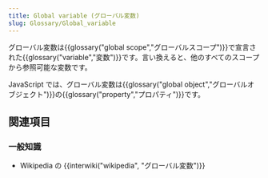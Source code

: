 ```yaml
---
title: Global variable (グローバル変数)
slug: Glossary/Global_variable
---
```


グローバル変数は{{glossary("global scope","グローバルスコープ")}}で宣言された{{glossary("variable","変数")}}です。言い換えると、他のすべてのスコープから参照可能な変数です。

JavaScript では、グローバル変数は{{glossary("global object","グローバルオブジェクト")}}の{{glossary("property","プロパティ")}}です。

## 関連項目

### 一般知識

- Wikipedia の {{interwiki("wikipedia", "グローバル変数")}}
